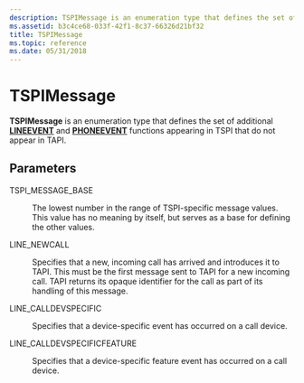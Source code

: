 ```yaml
---
description: TSPIMessage is an enumeration type that defines the set of additional LINEEVENT and PHONEEVENT functions appearing in TSPI that do not appear in TAPI.
ms.assetid: b3c4ce68-033f-42f1-8c37-66326d21bf32
title: TSPIMessage
ms.topic: reference
ms.date: 05/31/2018
---
```


# TSPIMessage

**TSPIMessage** is an enumeration type that defines the set of additional [**LINEEVENT**](/windows/win32/api/tspi/nc-tspi-lineevent) and [**PHONEEVENT**](/windows/desktop/api/tspi/nc-tspi-phoneevent) functions appearing in TSPI that do not appear in TAPI.

## Parameters

<dl> <dt>

<span id="TSPI_MESSAGE_BASE"></span><span id="tspi_message_base"></span>TSPI\_MESSAGE\_BASE
</dt> <dd>

The lowest number in the range of TSPI-specific message values. This value has no meaning by itself, but serves as a base for defining the other values.

</dd> <dt>

<span id="LINE_NEWCALL"></span><span id="line_newcall"></span>LINE\_NEWCALL
</dt> <dd>

Specifies that a new, incoming call has arrived and introduces it to TAPI. This must be the first message sent to TAPI for a new incoming call. TAPI returns its opaque identifier for the call as part of its handling of this message.

</dd> <dt>

<span id="LINE_CALLDEVSPECIFIC"></span><span id="line_calldevspecific"></span>LINE\_CALLDEVSPECIFIC
</dt> <dd>

Specifies that a device-specific event has occurred on a call device.

</dd> <dt>

<span id="LINE_CALLDEVSPECIFICFEATURE"></span><span id="line_calldevspecificfeature"></span>LINE\_CALLDEVSPECIFICFEATURE
</dt> <dd>

Specifies that a device-specific feature event has occurred on a call device.

</dd> </dl>

 

 
